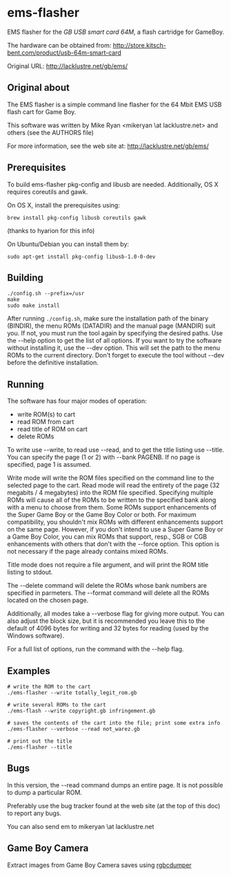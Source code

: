 ems-flasher
===========

EMS flasher for the _GB USB smart card 64M_, a flash cartridge for GameBoy.

The hardware can be obtained from: http://store.kitsch-bent.com/product/usb-64m-smart-card

Original URL: http://lacklustre.net/gb/ems/


Original about
--------------

The EMS flasher is a simple command line flasher for the 64 Mbit EMS USB
flash cart for Game Boy.

This software was written by Mike Ryan <mikeryan \at lacklustre.net> and others
(see the AUTHORS file)

For more information, see the web site at:
http://lacklustre.net/gb/ems/


Prerequisites
-------------

To build ems-flasher pkg-config and libusb are needed. Additionally, OS
X requires coreutils and gawk.

On OS X, install the prerequisites using:

```
brew install pkg-config libusb coreutils gawk
```

(thanks to hyarion for this info)

On Ubuntu/Debian you can install them by:
```
sudo apt-get install pkg-config libusb-1.0-0-dev
```


Building
--------

```
./config.sh --prefix=/usr
make
sudo make install
```

After running `./config.sh`, make sure the installation path of the binary
(BINDIR), the menu ROMs (DATADIR) and the manual page (MANDIR) suit you. If not,
you must run the tool again by specifying the desired paths. Use the --help
option to get the list of all options. If you want to try the software without
installing it, use the --dev option. This will set the path to the menu ROMs
to the current directory. Don't forget to execute the tool without --dev
before the definitive installation.

Running
-------

The software has four major modes of operation:
  * write ROM(s) to cart
  * read ROM from cart
  * read title of ROM on cart
  * delete ROMs

To write use --write, to read use --read, and to get the title listing use
--title. You can specify the page (1 or 2) with --bank PAGENB. If no page is
specified, page 1 is assumed.

Write mode will write the ROM files specified on the command line to 
the selected page to the cart. Read mode will read the entirety of the page
(32 megabits / 4 megabytes) into the ROM file specified. Specifying multiple
ROMs will cause all of the ROMs to be written to the specified bank along with a
menu to choose from them. Some ROMs support enhancements of the Super Game Boy
or the Game Boy Color or both. For maximum compatibility, you shouldn't mix ROMs
with different enhancements support on the same page. However, if you don't
intend to use a Super Game Boy or a Game Boy Color, you can mix ROMs that
support, resp., SGB or CGB enhancements with others that don't with the --force
option. This option is not necessary if the page already contains mixed ROMs.

Title mode does not require a file argument, and will print the ROM
title listing to stdout.

The --delete command will delete the ROMs whose bank numbers are specified in
parmeters.
The --format command will delete all the ROMs located on the chosen page.

Additionally, all modes take a --verbose flag for giving more output.
You can also adjust the block size, but it is recommended you leave this
to the default of 4096 bytes for writing and 32 bytes for reading (used
by the Windows software).

For a full list of options, run the command with the --help flag.

Examples
--------

```
# write the ROM to the cart
./ems-flasher --write totally_legit_rom.gb

# write several ROMs to the cart
./ems-flash --write copyright.gb infringement.gb

# saves the contents of the cart into the file; print some extra info
./ems-flasher --verbose --read not_warez.gb

# print out the title
./ems-flasher --title
```

Bugs
----

In this version, the --read command dumps an entire page. It is not possible to
dump a particular ROM.

Preferably use the bug tracker found at the web site (at the top of this
doc) to report any bugs.

You can also send em to mikeryan \at lacklustre.net


Game Boy Camera
---------------

Extract images from Game Boy Camera saves using
[rgbcdumper](https://github.com/Rombusevil/rgbcdumper)
